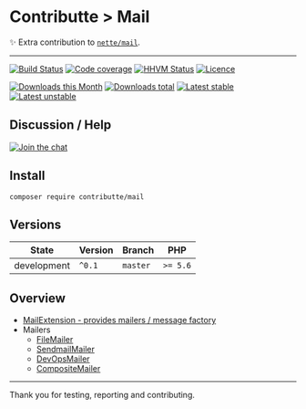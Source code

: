 # Contributte > Mail

:sparkles: Extra contribution to [`nette/mail`](https://github.com/nette/mail).

-----

[![Build Status](https://img.shields.io/travis/contributte/mail.svg?style=flat-square)](https://travis-ci.org/contributte/mail)
[![Code coverage](https://img.shields.io/coveralls/contributte/mail.svg?style=flat-square)](https://coveralls.io/r/contributte/mail)
[![HHVM Status](https://img.shields.io/hhvm/contributte/mail.svg?style=flat-square)](http://hhvm.h4cc.de/package/contributte/mail)
[![Licence](https://img.shields.io/packagist/l/contributte/mail.svg?style=flat-square)](https://packagist.org/packages/contributte/mail)

[![Downloads this Month](https://img.shields.io/packagist/dm/contributte/mail.svg?style=flat-square)](https://packagist.org/packages/contributte/mail)
[![Downloads total](https://img.shields.io/packagist/dt/contributte/mail.svg?style=flat-square)](https://packagist.org/packages/contributte/mail)
[![Latest stable](https://img.shields.io/packagist/v/contributte/mail.svg?style=flat-square)](https://packagist.org/packages/contributte/mail)
[![Latest unstable](https://img.shields.io/packagist/vpre/contributte/mail.svg?style=flat-square)](https://packagist.org/packages/contributte/mail)

## Discussion / Help

[![Join the chat](https://img.shields.io/gitter/room/contributte/contributte.svg?style=flat-square)](http://bit.ly/ctteg)

## Install

```
composer require contributte/mail
```

## Versions

| State       | Version | Branch   | PHP      |
|-------------|---------|----------|----------|
| development | `^0.1`  | `master` | `>= 5.6` |

## Overview

- [MailExtension - provides mailers / message factory](https://github.com/contributte/mail/blob/master/.docs/#mailextension)
- Mailers
    - [FileMailer](https://github.com/contributte/mail/blob/master/.docs/#filemailer)
    - [SendmailMailer](https://github.com/contributte/mail/blob/master/.docs/#sendmailmailer)
    - [DevOpsMailer](https://github.com/contributte/mail/blob/master/.docs/#devopsmailer)
    - [CompositeMailer](https://github.com/contributte/mail/blob/master/.docs/#compositemailer)

-------

Thank you for testing, reporting and contributing.

